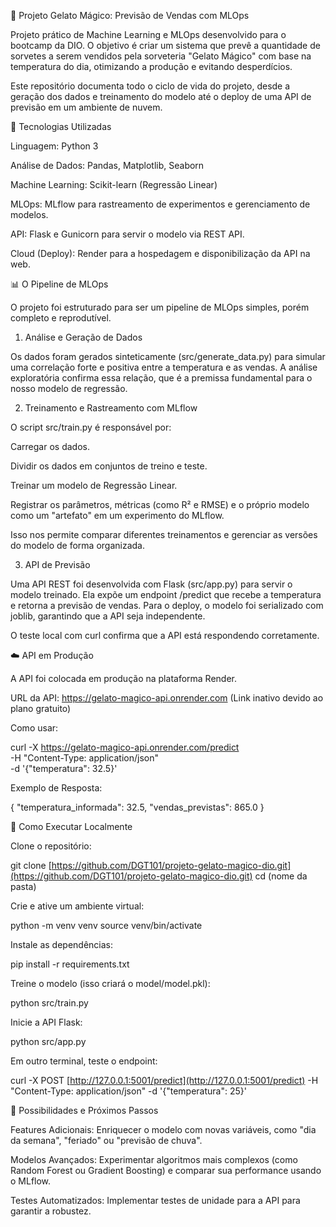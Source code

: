 🍦 Projeto Gelato Mágico: Previsão de Vendas com MLOps

Projeto prático de Machine Learning e MLOps desenvolvido para o bootcamp da DIO. O objetivo é criar um sistema que prevê a quantidade de sorvetes a serem vendidos pela sorveteria "Gelato Mágico" com base na temperatura do dia, otimizando a produção e evitando desperdícios.

Este repositório documenta todo o ciclo de vida do projeto, desde a geração dos dados e treinamento do modelo até o deploy de uma API de previsão em um ambiente de nuvem.

🚀 Tecnologias Utilizadas

Linguagem: Python 3

Análise de Dados: Pandas, Matplotlib, Seaborn

Machine Learning: Scikit-learn (Regressão Linear)

MLOps: MLflow para rastreamento de experimentos e gerenciamento de modelos.

API: Flask e Gunicorn para servir o modelo via REST API.

Cloud (Deploy): Render para a hospedagem e disponibilização da API na web.

📊 O Pipeline de MLOps

O projeto foi estruturado para ser um pipeline de MLOps simples, porém completo e reprodutível.

1. Análise e Geração de Dados

Os dados foram gerados sinteticamente (src/generate_data.py) para simular uma correlação forte e positiva entre a temperatura e as vendas. A análise exploratória confirma essa relação, que é a premissa fundamental para o nosso modelo de regressão.

2. Treinamento e Rastreamento com MLflow

O script src/train.py é responsável por:

Carregar os dados.

Dividir os dados em conjuntos de treino e teste.

Treinar um modelo de Regressão Linear.

Registrar os parâmetros, métricas (como R² e RMSE) e o próprio modelo como um "artefato" em um experimento do MLflow.

Isso nos permite comparar diferentes treinamentos e gerenciar as versões do modelo de forma organizada.

3. API de Previsão

Uma API REST foi desenvolvida com Flask (src/app.py) para servir o modelo treinado. Ela expõe um endpoint /predict que recebe a temperatura e retorna a previsão de vendas. Para o deploy, o modelo foi serializado com joblib, garantindo que a API seja independente.

O teste local com curl confirma que a API está respondendo corretamente.

☁️ API em Produção

A API foi colocada em produção na plataforma Render.

URL da API: https://gelato-magico-api.onrender.com (Link inativo devido ao plano gratuito)

Como usar:

curl -X https://gelato-magico-api.onrender.com/predict \
     -H "Content-Type: application/json" \
     -d '{"temperatura": 32.5}'


Exemplo de Resposta:

{
  "temperatura_informada": 32.5,
  "vendas_previstas": 865.0
}


🔧 Como Executar Localmente

Clone o repositório:

git clone [https://github.com/DGT101/projeto-gelato-magico-dio.git](https://github.com/DGT101/projeto-gelato-magico-dio.git)
cd (nome da pasta)


Crie e ative um ambiente virtual:

python -m venv venv
source venv/bin/activate


Instale as dependências:

pip install -r requirements.txt


Treine o modelo (isso criará o model/model.pkl):

python src/train.py


Inicie a API Flask:

python src/app.py


Em outro terminal, teste o endpoint:

curl -X POST [http://127.0.0.1:5001/predict](http://127.0.0.1:5001/predict) -H "Content-Type: application/json" -d '{"temperatura": 25}'


🔮 Possibilidades e Próximos Passos

Features Adicionais: Enriquecer o modelo com novas variáveis, como "dia da semana", "feriado" ou "previsão de chuva".

Modelos Avançados: Experimentar algoritmos mais complexos (como Random Forest ou Gradient Boosting) e comparar sua performance usando o MLflow.

Testes Automatizados: Implementar testes de unidade para a API para garantir a robustez.
